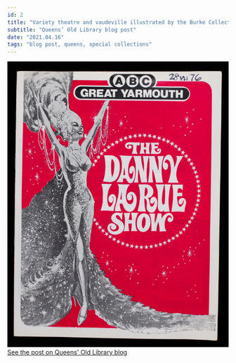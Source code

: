 ```yaml
---
id: 2
title: "Variety theatre and vaudeville illustrated by the Burke Collection"
subtitle: "Queens’ Old Library blog post"
date: "2021.04.16"
tags: "blog post, queens, special collections"
---
```

![image](https://github.com/harrybartholomew/harrybartholomew.github.io/blob/master/app/assets/blog_03.jpg?raw=true)\
[See the post on Queens' Old Library blog](https://queenslib.wordpress.com/2021/04/16/variety-theatre-and-vaudeville-illustrated-by-the-burke-collection/)
